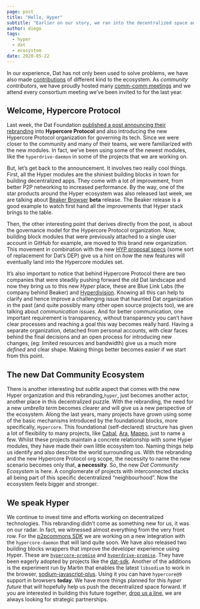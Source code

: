 ```yaml
---
page: post
title: "Hello, Hyper"
subtitle: "Earlier on our story, we ran into the decentralized space and found solutions like Dat to be not only very efficient but also quite modular and hence malleable giving us a full spectrum of options to innovate within a context."
author: diego
tags:
  - hyper
  - dat
  - ecosystem
date: 2020-05-22
---
```


 In our experience, Dat has not only been used to solve problems, we have also made [contributions](https://github.com/geut) of different kind to the ecosystem. As _community contributors_, we have proudly hosted many [comm-comm meetings](https://github.com/datproject/comm-comm) and we attend every consortium meeting we’ve been invited to for the last year.

##  Welcome, Hypercore Protocol

Last week, the Dat Foundation [published a post announcing their rebranding](https://blog.datproject.org/2020/05/15/dat-protocol-renamed-hypercore-protocol/) into **Hypercore Protocol** and also introducing the new Hypercore Protocol organization for governing its tech. Since we were closer to the community and many of their teams, we were familiarized with the new modules. In fact, we’ve been using some of the newest modules, like the `hyperdrive-daemon` in some of the projects that we are working on.

But, let’s get back to the announcement. It involves two really cool things. First, all the Hyper modules are the shiniest building blocks in town for building decentralized apps. They come with a lot of improvement, from better P2P networking to increased performance. By the way, one of the star products around the Hyper ecosystem was also released last week, we are talking about [Beaker Browser](https://beakerbrowser.com/) **beta** release. The Beaker release is a good example to watch first hand all the improvements that Hyper stack brings to the table.

Then, the other interesting point that derives directly from the post, is about the governance model for the Hypercore Protocol organization. Now, building block modules that were previously attached to a single user account in GitHub for example, are moved to this brand new organization. This movement in combination with the new [HYP proposal specs](https://github.com/hypercore-protocol/hyp) (some sort of replacement for Dat’s DEP) give us a hint on _how_ the new features will eventually land into the Hypercore modules set.

It’s also important to notice that behind Hypercore Protocol there are two companies that were steadily pushing forward the old Dat landscape and now they bring us to this new _Hyper_ place, these are Blue Link Labs (the company behind Beaker) and [Hyperdivision](https://hyperdivision.dk/).
Knowing all this can help to clarify and hence improve a challenging issue that haunted Dat organization in the past (and quite possibly many other open source projects too), we are talking about *communication issues*. And for better communication, one important requirement is transparency, without transparency you can’t have clear processes and reaching a goal this way becomes really hard.
Having a separate organization, detached from personal accounts, with clear faces behind the final decisions and an open process for introducing new changes, (eg: limited resources and bandwidth) give us a much more _defined_ and clear shape. Making things better becomes easier if we start from this point.

## The new Dat Community Ecosystem

There is another interesting but _subtle_ aspect that comes with the new Hyper organization and this rebranding,`hyper`, just becomes another actor, another place in this decentralized puzzle.
With the rebranding, the need for a new _umbrella term_ becomes clearer and will give us a new perspective of the ecosystem. Along the last years, many projects have grown using some of the basic mechanisms introduced by the foundational blocks, more specifically, `Hypercore`. This foundational (self-declared) structure has given a lot of flexibility to many projects, like [Cabal](https://cabal.chat/), [Ara](https://ara.one/), [Mapeo](https://www.digital-democracy.org/mapeo/), just to name a few. Whilst these projects maintain a concrete relationship with some Hyper modules, they have made their own little ecosystem too.
Naming things help us identify and also describe the world surrounding us. With the rebranding and the new Hypercore Protocol org scope, the necessity to name the new scenario becomes only that, **a necessity**. So, the new *Dat Community Ecosystem* is here. A conglomerate of projects with interconnected stacks all being part of this specific decentralized “neighbourhood”. Now the ecosystem feels bigger and stronger.

## We speak Hyper

We continue to invest time and efforts working on decentralized technologies. This rebranding didn’t come as something new for us, it was on our radar. In fact, we witnessed almost everything from the very front row.
For the [p2pcommons SDK](https://github.com/p2pcommons/sdk-js) we are working on a new integration with the `hypercore-daemon` that will land quite soon. We have also released two building blocks wrappers that improve the developer experience using Hyper. These are [`hypercore-promise`](https://github.com/geut/hypercore-promise) and [`hyperdrive-promise`](https://github.com/geut/hyperdrive-promise). They have been eagerly adopted by projects like the [dat-sdk](). Another of the additions is the experiment run by Martin that enables the latest `libsodium` to work in the browser, [sodium-javascript-plus](https://github.com/geut/sodium-javascript-plus). Using it you can have `hypercore@9` support in browsers **today**.
We have more things planned for this _hyper future_ that will hopefully help us push the decentralized space forward. If you are interested in building this future together, [drop us a line](https://geutstudio.com/#contact-us), we are always looking for strategic partnerships.

